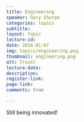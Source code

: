 ```yaml
---
title: Engineering
speaker: Gary Sharpe
categories: topics
subtitle: 
layout: topic
lecture-id: 
date: 2016-01-07
img: topics/engineering.png
thumbnail: engineering.png
alt: Travel
lecture-date:
description: 
register-link:
page-link:
comments: true

---
```


Still being innovated!